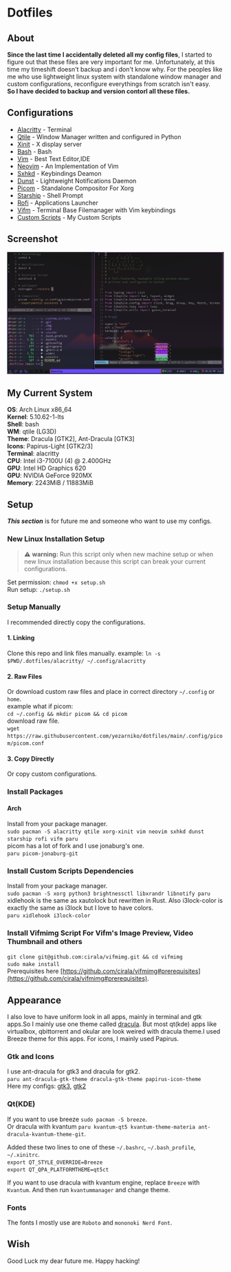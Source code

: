 # Dotfiles

## About

**Since the last time I accidentally deleted all my config files**, I started to figure out that these files are very important for me. Unfortunately, at this time my timeshift doesn't backup and i don't know why. For the peoples like me who use lightweight linux system with standalone window manager and custom configurations, reconfigure everythings from scratch isn't easy.  
**So I have decided to backup and version contorl all these files.**  



## Configurations
- [Alacritty](.config/alacritty/alacritty.yml) - Terminal  
- [Qtile](.config/qtile/config.py) - Window Manager written and configured in Python  
- [Xinit](.xinitrc) - X display server  
- [Bash](.bashrc) - Bash  
- [Vim](.vimrc) - Best Text Editor,IDE  
- [Neovim](.config/nvim/init.vim) - An Implementation of Vim  
- [Sxhkd](.config/sxhkd/sxhkdrc) - Keybindings Deamon  
- [Dunst](.config/dunst/dunstrc) - Lightweight Notifications Daemon  
- [Picom](.config/picom/picom.conf) - Standalone Compositor For Xorg  
- [Starship](.config/starship.toml) - Shell Prompt  
- [Rofi](.config/rofi/config.rasi) - Applications Launcher  
- [Vifm](.config/vifm/vifmrc) - Terminal Base Filemanager with Vim keybindings  
- [Custom Scripts](.custom_scripts) - My Custom Scripts  



## Screenshot
![screenshot1](screenshot.png?raw=true)

## My Current System
**OS**: Arch Linux x86_64  
**Kernel**: 5.10.62-1-lts  
**Shell**: bash  
**WM**: qtile (LG3D)  
**Theme**: Dracula [GTK2], Ant-Dracula [GTK3]  
**Icons**: Papirus-Light [GTK2/3]  
**Terminal**: alacritty  
**CPU**: Intel i3-7100U (4) @ 2.400GHz  
**GPU**: Intel HD Graphics 620  
**GPU**: NVIDIA GeForce 920MX  
**Memory**: 2243MiB / 11883MiB  

## Setup
***This section*** is for future me and someone who want to use my configs.

### New Linux Installation Setup

>:warning: **warning:** Run this script only when new machine setup or when new linux installation because this script can break your current configurations.

Set permission: `chmod +x setup.sh`  
Run setup: `./setup.sh`  

### Setup Manually
I recommended directly copy the configurations.
#### 1. Linking
Clone this repo and link files manually. example: `ln -s $PWD/.dotfiles/alacritty/ ~/.config/alacritty`
#### 2. Raw Files
Or download custom raw files and place in correct directory `~/.config` or `home`.  
example what if picom:  
`cd ~/.config && mkdir picom && cd picom`  
download raw file.  
`wget https://raw.githubusercontent.com/yezarniko/dotfiles/main/.config/picom/picom.conf`
#### 3. Copy Directly
Or copy custom configurations.  

### Install Packages
#### Arch
  Install from your package manager.  
  `sudo pacman -S alacritty qtile xorg-xinit vim neovim sxhkd dunst starship rofi vifm paru`  
  picom has a lot of fork and I use jonaburg's one.  
  `paru picom-jonaburg-git`  


### Install Custom Scripts Dependencies

Install from your package manager.  
`sudo pacman -S xorg python3 brightnessctl libxrandr libnotify paru`  
xidlehook is the same as xautolock but rewritten in Rust. Also i3lock-color is exactly the same as i3lock but I love to have colors.  
`paru xidlehook i3lock-color`   

### Install Vifmimg Script For Vifm's Image Preview, Video Thumbnail and others
`git clone git@github.com:cirala/vifmimg.git && cd vifmimg`   
`sudo make install`   
Prerequisites here [https://github.com/cirala/vifmimg#prerequisites](https://github.com/cirala/vifmimg#prerequisites).


## Appearance
I also love to have uniform look in all apps, mainly in terminal and gtk apps.So I mainly use one theme called [dracula](https://draculatheme.com/).
But most qt(kde) apps like virtualbox, qbittorrent and okular are look weired with dracula theme.I used Breeze theme for this apps.
For icons, I mainly used Papirus.

### Gtk and Icons
I use ant-dracula for gtk3 and dracula for gtk2.  
`paru ant-dracula-gtk-theme dracula-gtk-theme papirus-icon-theme`  
Here my configs:  [gtk3](.config/gtk-3.0/settings.ini), [gtk2](https://github.com/yezarniko/dotfiles/blob/main/.gtkrc-2.0)
### Qt(KDE)
If you want to use breeze `sudo pacman -S breeze`.  
Or dracula with kvantum `paru kvantum-qt5 kvantum-theme-materia ant-dracula-kvantum-theme-git`.  

Added these two lines to one of these `~/.bashrc`, `~/.bash_profile`, `~/.xinitrc`.  
`export QT_STYLE_OVERRIDE=Breeze`  
`export QT_QPA_PLATFORMTHEME=qt5ct`  

If you want to use dracula with kvantum engine, replace `Breeze` with `Kvantum`. And then run `kvantummanager` and change theme.

### Fonts
The fonts I mostly use are `Roboto` and `mononoki Nerd Font`.

## Wish
Good Luck my dear future me. Happy hacking!
